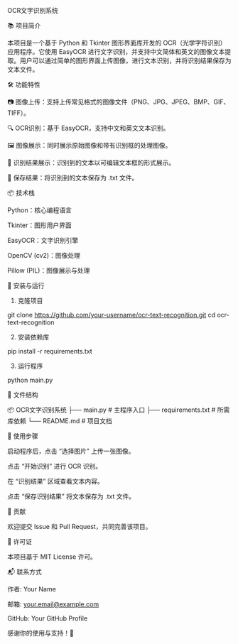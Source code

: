 OCR文字识别系统

📚 项目简介

本项目是一个基于 Python 和 Tkinter 图形界面库开发的 OCR（光学字符识别）应用程序。它使用 EasyOCR 进行文字识别，并支持中文简体和英文的图像文本提取。用户可以通过简单的图形界面上传图像，进行文本识别，并将识别结果保存为文本文件。

🛠️ 功能特性

📷 图像上传：支持上传常见格式的图像文件（PNG、JPG、JPEG、BMP、GIF、TIFF）。

🔍 OCR识别：基于 EasyOCR，支持中文和英文文本识别。

🖼️ 图像展示：同时展示原始图像和带有识别框的处理图像。

📝 识别结果展示：识别到的文本以可编辑文本框的形式展示。

💾 保存结果：将识别到的文本保存为 .txt 文件。

📦 技术栈

Python：核心编程语言

Tkinter：图形用户界面

EasyOCR：文字识别引擎

OpenCV (cv2)：图像处理

Pillow (PIL)：图像展示与处理

🚀 安装与运行

1. 克隆项目

git clone https://github.com/your-username/ocr-text-recognition.git
cd ocr-text-recognition

2. 安装依赖库

pip install -r requirements.txt

3. 运行程序

python main.py

📂 文件结构

📦 OCR文字识别系统
├── main.py           # 主程序入口
├── requirements.txt  # 所需库依赖
└── README.md         # 项目文档

📝 使用步骤

启动程序后，点击 “选择图片” 上传一张图像。

点击 “开始识别” 进行 OCR 识别。

在 “识别结果” 区域查看文本内容。

点击 “保存识别结果” 将文本保存为 .txt 文件。

🤝 贡献

欢迎提交 Issue 和 Pull Request，共同完善该项目。

📜 许可证

本项目基于 MIT License 许可。

📬 联系方式

作者: Your Name

邮箱: your.email@example.com

GitHub: Your GitHub Profile

感谢你的使用与支持！🎉
